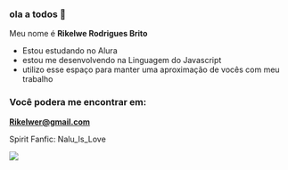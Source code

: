 ### ola a todos 👋
Meu nome é **Rikelwe Rodrigues Brito**

- Estou estudando no Alura
- estou me desenvolvendo na Linguagem do Javascript
-  utilizo esse espaço para manter uma aproximação de vocês com meu trabalho


### Você podera me encontrar em:


**Rikelwer@gmail.com**


Spirit Fanfic: Nalu_Is_Love
  
![](https://media1.tenor.com/m/J8n2TtVhx3AAAAAd/natsu.gif)
 
